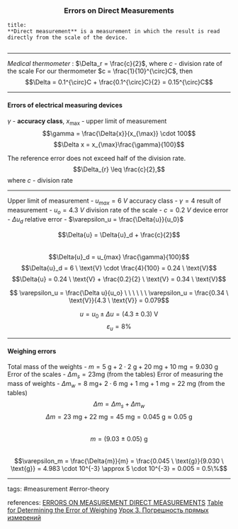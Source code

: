 ### <center>Errors on Direct Measurements</center>

```ad-definition
title:
**Direct measurement** is a measurement in which the result is read directly from the scale of the device.
```

<center><img src="http://urlr.me/fwM7v" alt="" />
</center>


___

*Medical thermometer* : $\Delta_r = \frac{c}{2}$, where $c$ - division rate of the scale
For our thermometer $c = \frac{1}{10}^{\circ}C$, then
$$\Delta = 0.1^{\circ}C + \frac{0.1^{\circ}C}{2} = 0.15^{\circ}C$$
___

#### Errors of electrical measuring devices

$\gamma$ - **accuracy class**, $x_{\max}$ - upper limit of measurement
$$\gamma = \frac{\Delta{x}}{x_{\max}} \cdot 100$$
$$\Delta x = x_{\max}\frac{\gamma}{100}$$

The reference error does not exceed half of the division rate.
$$\Delta_{r} \leq \frac{c}{2},$$
where $c$ - division rate
___


Upper limit of measurement - $u_{max} = 6 \ V$
accuracy class - $\gamma = 4$
result of measurement - $u_o = 4.3 \ V$
division rate of the scale - $c = 0.2 \ V$
device error - $\Delta{u}_d$
relative error - $\varepsilon_u = \frac{\Delta{u}}{u_0}$


$$\Delta{u} = \Delta{u}_d + \frac{c}{2}$$
\
$$\Delta{u}_d = u_{max} \frac{\gamma}{100}$$
$$\Delta{u}_d = 6 \ \text{V} \cdot \frac{4}{100} = 0.24 \ \text{V}$$
$$\Delta{u} = 0.24 \ \text{V}  + \frac{0.2}{2} \ \text{V}  = 0.34 \ \text{V}$$

$$ \varepsilon_u = \frac{\Delta u}{u_o}  \ \ \ \ \ \ \varepsilon_u = \frac{0.34 \ \text{V}}{4.3 \ \text{V}} = 0.079$$

$$u = u_0 \pm \Delta{u} = (4.3 \pm 0.3) \ \text{V}$$
$$\varepsilon_u = 8\%$$
___

####  Weighing errors

Total mass of the weights - $m = 5 \ \text{g} + 2 \cdot 2 \ \text{g} + 20 \ \text{mg} + 10 \ \text{mg} = 9.030 \ \text{g}$
Error of the scales - $\Delta{m}_s = 23 \text{mg}$ (from the tables)
Error of measuring the mass of weights - $\Delta{m}_w = 8 \ \text{mg} +  \ 2 \cdot 6 \ \text{mg} + 1 \ \text{mg} + 1 \ \text{mg} = 22 \ \text{mg}$  (from the tables)
\
$$\Delta{m} = \Delta{m}_s + \Delta{m}_w$$
$$\Delta{m} = 23 \ \text{mg} + 22 \ \text{mg} = 45 \ \text{mg} = 0.045 \ \text{g} \approx 0.05 \ \text{g}$$
\
$$m = (9.03 \ \pm \ 0.05) \ \text{g}$$
\
$$\varepsilon_m = \frac{\Delta{m}}{m} = \frac{0.045 \ \text{g}}{9.030 \ \text{g}} = 4.983 \cdot 10^{-3} \approx 5 \cdot 10^{-3} = 0.005 = 0.5\%$$

___

tags: #measurement #error-theory 

references: [ERRORS ON MEASUREMENT DIRECT MEASUREMENTS](http://jmas.webs.upv.es/ffi/Practices/P0%20Errors/P0%20ERRORS%20ON%20MEASUREMENT_DIRECT%20MEASUREMENTS.pdf)
[Table for Determining the Error of Weighing](http://rl.odessa.ua/media/_For_Liceistu/Physics/Labs_9_klass/Weight_Error.pdf)
[Урок 3. Погрешность прямых измерений](https://www.youtube.com/watch?v=PmAOjwABf-M&list=PL1Us50cZo25n0s1gsVxipdJkc6EQoptM5&index=3)